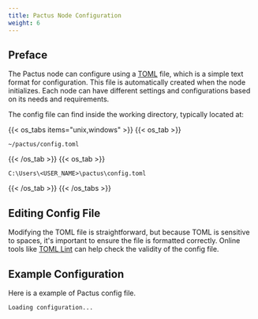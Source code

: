 ```yaml
---
title: Pactus Node Configuration
weight: 6
---
```


## Preface

The Pactus node can configure using a [TOML](https://toml.io/en/) file,
which is a simple text format for configuration.
This file is automatically created when the node initializes.
Each node can have different settings and configurations based on its needs and requirements.

The config file can find inside the working directory, typically located at:

{{< os_tabs items="unix,windows" >}}
  {{< os_tab >}}

```none
~/pactus/config.toml
```

  {{< /os_tab >}}
  {{< os_tab >}}

```none
C:\Users\<USER_NAME>\pactus\config.toml
```

  {{< /os_tab >}}
{{< /os_tabs >}}

## Editing Config File

Modifying the TOML file is straightforward, but because TOML is sensitive to spaces,
it's important to ensure the file is formatted correctly.
Online tools like [TOML Lint](https://www.toml-lint.com/) can help check the validity of the config file.

## Example Configuration

Here is a example of Pactus config file.

<pre><code id="config-code" class="toml">Loading configuration...</code></pre>

<link rel="stylesheet" href="https://cdnjs.cloudflare.com/ajax/libs/highlight.js/11.7.0/styles/atom-one-dark.min.css">
<script src="https://cdnjs.cloudflare.com/ajax/libs/highlight.js/11.7.0/highlight.min.js"></script>
<script src="https://cdnjs.cloudflare.com/ajax/libs/highlight.js/11.7.0/languages/toml.min.js"></script>

<script>
  document.addEventListener('DOMContentLoaded', (event) => {
    fetch('https://raw.githubusercontent.com/pactus-project/pactus/main/config/example_config.toml')
      .then(response => {
        if (!response.ok) {
          throw new Error('Network response was not ok');
        }
        return response.text();
      })
      .then(data => {
        const configCode = document.getElementById('config-code');
        configCode.textContent = data;
        hljs.highlightElement(configCode);
      })
      .catch(error => {
        console.error('Error fetching the configuration file:', error);
        const configCode = document.getElementById('config-code');
        configCode.textContent = 'Failed to load configuration file.';
      });
  });
</script>
